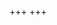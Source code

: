 +++
+++

<script type="module" src="/scripts/index.js"></script>
<canvas id="three-window"></canvas>
